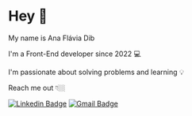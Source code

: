 # Hey 👋

My name is Ana Flávia Dib

I'm a Front-End developer since 2022 💻

I'm passionate about solving problems and learning 💡

Reach me out 👇🏼

[![Linkedin Badge](https://img.shields.io/badge/-LinkedIn-blue?style=flat-square&logo=Linkedin&logoColor=white&link=https://www.linkedin.com/in/anaflaviadib/)](https://www.linkedin.com/in/anaflaviadib/) [![Gmail Badge](https://img.shields.io/badge/Gmail-D14836?style=flat-square&logo=Gmail&logoColor=white&link=mailto:anaflavia.rdib@gmail.com)](mailto:anaflavia.rdib@gmail.com)
